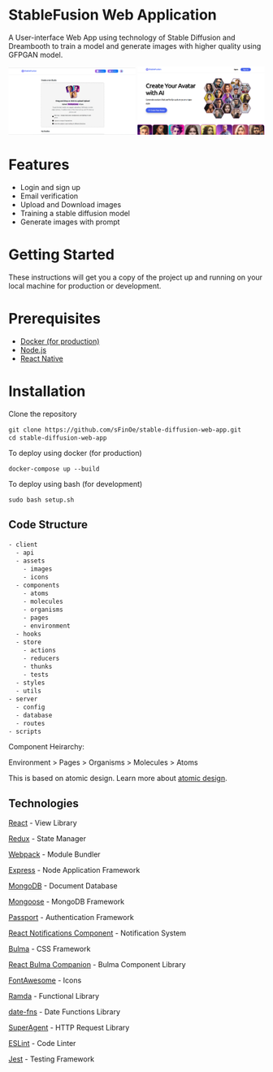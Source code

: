 # StableFusion Web Application

A User-interface Web App using technology of Stable Diffusion and Dreambooth to train a model and generate images with higher quality using GFPGAN
model.

<p>
  <img src="/misc/Capture2.PNG" width="250" />
  <img src="/misc/Capture3.PNG" width="250" />
</p>

# Features

- Login and sign up
- Email verification
- Upload and Download images
- Training a stable diffusion model
- Generate images with prompt

# Getting Started

These instructions will get you a copy of the project up and running on your local machine for production or development.

# Prerequisites

- [Docker (for production)](https://docs.docker.com/engine/install/ubuntu/)
- [Node.js](https://nodejs.org/)
- [React Native](https://reactnative.dev/)

# Installation

Clone the repository

```
git clone https://github.com/sFinOe/stable-diffusion-web-app.git
cd stable-diffusion-web-app
```

To deploy using docker (for production)

```
docker-compose up --build
```

To deploy using bash (for development)

```
sudo bash setup.sh
```

## Code Structure

```
- client
  - api
  - assets
    - images
    - icons
  - components
    - atoms
    - molecules
    - organisms
    - pages
    - environment
  - hooks
  - store
    - actions
    - reducers
    - thunks
    - tests
  - styles
  - utils
- server
  - config
  - database
  - routes
- scripts
```

Component Heirarchy:

Environment > Pages > Organisms > Molecules > Atoms

This is based on atomic design. Learn more about [atomic design](http://bradfrost.com/blog/post/atomic-web-design/).

## Technologies

[React](https://facebook.github.io/react/) - View Library

[Redux](http://redux.js.org/) - State Manager

[Webpack](https://webpack.github.io/) - Module Bundler

[Express](http://expressjs.com/) - Node Application Framework

[MongoDB](https://www.mongodb.com/) - Document Database

[Mongoose](http://mongoosejs.com/) - MongoDB Framework

[Passport](http://www.passportjs.org/) - Authentication Framework

[React Notifications Component](https://teodosii.github.io/react-notifications-component/) - Notification System

[Bulma](http://bulma.io/) - CSS Framework

[React Bulma Companion](https://github.com/djizco/react-bulma-companion) - Bulma Component Library

[FontAwesome](http://fontawesome.io/) - Icons

[Ramda](http://ramdajs.com/) - Functional Library

[date-fns](https://date-fns.org/) - Date Functions Library

[SuperAgent](https://github.com/visionmedia/superagent) - HTTP Request Library

[ESLint](http://eslint.org/) - Code Linter

[Jest](https://jestjs.io/) - Testing Framework
